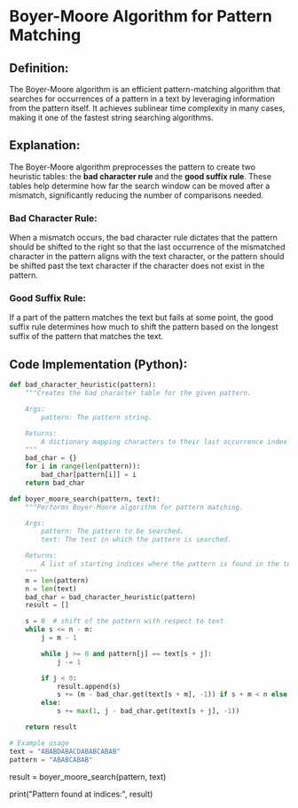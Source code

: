 # Boyer-Moore Algorithm for Pattern Matching

## Definition:

The Boyer-Moore algorithm is an efficient pattern-matching algorithm that searches for occurrences of a pattern in a text by leveraging information from the pattern itself. It achieves sublinear time complexity in many cases, making it one of the fastest string searching algorithms.

## Explanation:

The Boyer-Moore algorithm preprocesses the pattern to create two heuristic tables: the **bad character rule** and the **good suffix rule**. These tables help determine how far the search window can be moved after a mismatch, significantly reducing the number of comparisons needed.

### Bad Character Rule:

When a mismatch occurs, the bad character rule dictates that the pattern should be shifted to the right so that the last occurrence of the mismatched character in the pattern aligns with the text character, or the pattern should be shifted past the text character if the character does not exist in the pattern.

### Good Suffix Rule:

If a part of the pattern matches the text but fails at some point, the good suffix rule determines how much to shift the pattern based on the longest suffix of the pattern that matches the text.

## Code Implementation (Python):

```python
def bad_character_heuristic(pattern):
    """Creates the bad character table for the given pattern.

    Args:
        pattern: The pattern string.

    Returns:
        A dictionary mapping characters to their last occurrence index in the pattern.
    """
    bad_char = {}
    for i in range(len(pattern)):
        bad_char[pattern[i]] = i
    return bad_char

def boyer_moore_search(pattern, text):
    """Performs Boyer-Moore algorithm for pattern matching.

    Args:
        pattern: The pattern to be searched.
        text: The text in which the pattern is searched.

    Returns:
        A list of starting indices where the pattern is found in the text.
    """
    m = len(pattern)
    n = len(text)
    bad_char = bad_character_heuristic(pattern)
    result = []

    s = 0  # shift of the pattern with respect to text
    while s <= n - m:
        j = m - 1

        while j >= 0 and pattern[j] == text[s + j]:
            j -= 1

        if j < 0:
            result.append(s)
            s += (m - bad_char.get(text[s + m], -1)) if s + m < n else 1
        else:
            s += max(1, j - bad_char.get(text[s + j], -1))

    return result

# Example usage
text = "ABABDABACDABABCABAB"
pattern = "ABABCABAB"

```
result = boyer_moore_search(pattern, text)

print("Pattern found at indices:", result)

